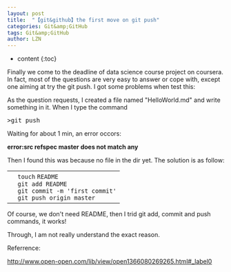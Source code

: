 ```yaml
---
layout: post
title:  "【git&github】the first move on git push" 
categories: Git&amp;GitHub
tags: Git&amp;GitHub
author: LZN
---
```


* content
{:toc}

Finally we come to the deadline of data science course project on coursera. In fact, most of the questions are very easy to answer or cope with, except one aiming at try the git push. I got some problems when test this:

As the question requests, I created a file named "HelloWorld.md" and write something in it. When I type the command
<pre>&gt;git push</pre>
Waiting for about 1 min, an error occors:

<strong>error:src refspec master does not match any</strong>

Then I found this was because no file in the dir yet. The solution is as follow:
<table border="0" cellspacing="0" cellpadding="0">
<tbody>
<tr>
<td class="gutter"></td>
<td class="code">
<div class="container">
<div class="line number1 index0 alt2"><code class="shell functions">touch</code> <code class="shell plain">README</code></div>
<div class="line number2 index1 alt1"><code class="shell plain">git add README </code></div>
<div class="line number3 index2 alt2"><code class="shell plain">git commit -m </code><code class="shell string">'first commit'</code></div>
<div class="line number4 index3 alt1"><code class="shell plain">git push origin master</code></div>
</div></td>
</tr>
</tbody>
</table>
Of course, we don't need README, then I trid git add, commit and push commands, it works!

Through, I am not really understand the exact reason.

Referrence:

http://www.open-open.com/lib/view/open1366080269265.html#_label0
